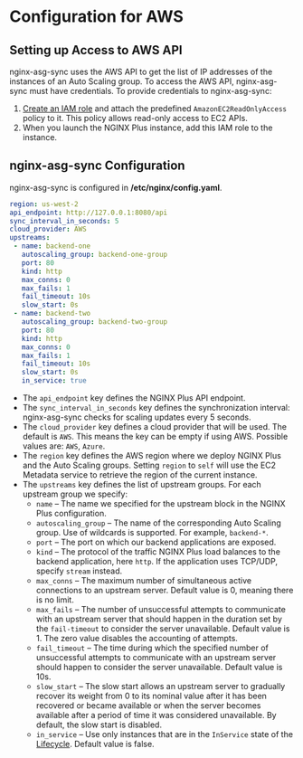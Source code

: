# Configuration for AWS

## Setting up Access to AWS API

nginx-asg-sync uses the AWS API to get the list of IP addresses of the instances of an Auto Scaling group. To access the
AWS API, nginx-asg-sync must have credentials. To provide credentials to nginx-asg-sync:

1. [Create an IAM role](http://docs.aws.amazon.com/AWSEC2/latest/UserGuide/iam-roles-for-amazon-ec2.html) and attach the
   predefined `AmazonEC2ReadOnlyAccess` policy to it. This policy allows read-only access to EC2 APIs.
2. When you launch the NGINX Plus instance, add this IAM role to the instance.

## nginx-asg-sync Configuration

nginx-asg-sync is configured in **/etc/nginx/config.yaml**.

```yaml
region: us-west-2
api_endpoint: http://127.0.0.1:8080/api
sync_interval_in_seconds: 5
cloud_provider: AWS
upstreams:
 - name: backend-one
   autoscaling_group: backend-one-group
   port: 80
   kind: http
   max_conns: 0
   max_fails: 1
   fail_timeout: 10s
   slow_start: 0s
 - name: backend-two
   autoscaling_group: backend-two-group
   port: 80
   kind: http
   max_conns: 0
   max_fails: 1
   fail_timeout: 10s
   slow_start: 0s
   in_service: true
```

- The `api_endpoint` key defines the NGINX Plus API endpoint.
- The `sync_interval_in_seconds` key defines the synchronization interval: nginx-asg-sync checks for scaling updates
  every 5 seconds.
- The `cloud_provider` key defines a cloud provider that will be used. The default is `AWS`. This means the key can be
  empty if using AWS. Possible values are: `AWS`, `Azure`.
- The `region` key defines the AWS region where we deploy NGINX Plus and the Auto Scaling groups. Setting `region` to
  `self` will use the EC2 Metadata service to retrieve the region of the current instance.
- The `upstreams` key defines the list of upstream groups. For each upstream group we specify:
  - `name` – The name we specified for the upstream block in the NGINX Plus configuration.
  - `autoscaling_group` – The name of the corresponding Auto Scaling group. Use of wildcards is supported. For example,
    `backend-*`.
  - `port` – The port on which our backend applications are exposed.
  - `kind` – The protocol of the traffic NGINX Plus load balances to the backend application, here `http`. If the
    application uses TCP/UDP, specify `stream` instead.
  - `max_conns` – The maximum number of simultaneous active connections to an upstream server. Default value is 0,
    meaning there is no limit.
  - `max_fails` – The number of unsuccessful attempts to communicate with an upstream server that should happen in the
    duration set by the `fail-timeout` to consider the server unavailable. Default value is 1. The zero value disables
    the accounting of attempts.
  - `fail_timeout` – The time during which the specified number of unsuccessful attempts to communicate with an upstream
    server should happen to consider the server unavailable. Default value is 10s.
  - `slow_start` – The slow start allows an upstream server to gradually recover its weight from 0 to its nominal value
    after it has been recovered or became available or when the server becomes available after a period of time it was
    considered unavailable. By default, the slow start is disabled.
  - `in_service` – Use only instances that are in the `InService` state of the
    [Lifecycle](https://docs.aws.amazon.com/autoscaling/ec2/userguide/AutoScalingGroupLifecycle.html). Default value is
    false.
